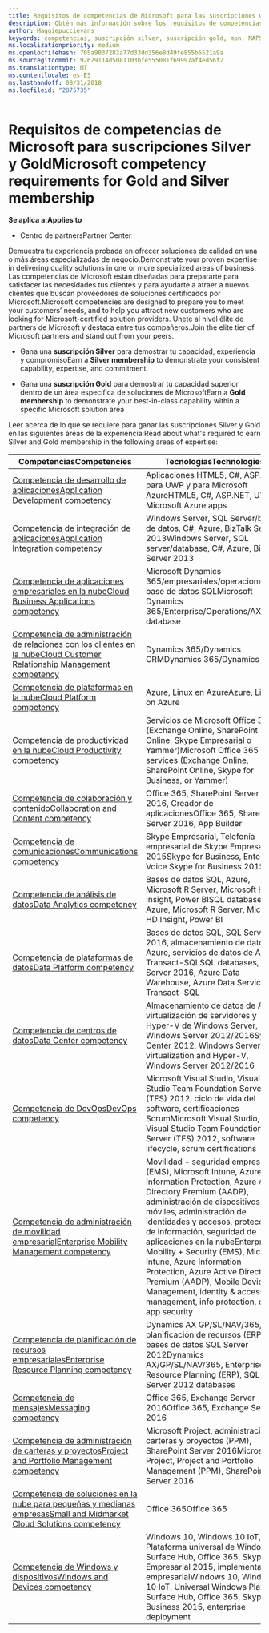 ```yaml
---
title: Requisitos de competencias de Microsoft para las suscripciones Gold y Silver | Centro de partners
description: Obtén más información sobre los requisitos de competencias para conseguir los niveles de suscripción Silver y Gold.
author: Maggiepuccievans
keywords: competencias, suscripción silver, suscripción gold, mpn, MAPS, competencia, Microsoft Partner Network, suscripción a la red
ms.localizationpriority: medium
ms.openlocfilehash: 705a9037282a77d33dd356e8d49fe855b5521a9a
ms.sourcegitcommit: 92629114d5081103bfe555081f69997af4ed56f2
ms.translationtype: MT
ms.contentlocale: es-ES
ms.lasthandoff: 08/31/2018
ms.locfileid: "2875735"
---
```

# <a name="microsoft-competency-requirements-for-gold-and-silver-membership"></a><span data-ttu-id="148a9-104">Requisitos de competencias de Microsoft para suscripciones Silver y Gold</span><span class="sxs-lookup"><span data-stu-id="148a9-104">Microsoft competency requirements for Gold and Silver membership</span></span>

**<span data-ttu-id="148a9-105">Se aplica a:</span><span class="sxs-lookup"><span data-stu-id="148a9-105">Applies to</span></span>**

-  <span data-ttu-id="148a9-106">Centro de partners</span><span class="sxs-lookup"><span data-stu-id="148a9-106">Partner Center</span></span>

<span data-ttu-id="148a9-107">Demuestra tu experiencia probada en ofrecer soluciones de calidad en una o más áreas especializadas de negocio.</span><span class="sxs-lookup"><span data-stu-id="148a9-107">Demonstrate your proven expertise in delivering quality solutions in one or more specialized areas of business.</span></span> <span data-ttu-id="148a9-108">Las competencias de Microsoft están diseñadas para prepararte para satisfacer las necesidades tus clientes y para ayudarte a atraer a nuevos clientes que buscan proveedores de soluciones certificados por Microsoft.</span><span class="sxs-lookup"><span data-stu-id="148a9-108">Microsoft competencies are designed to prepare you to meet your customers’ needs, and to help you attract new customers who are looking for Microsoft-certified solution providers.</span></span> <span data-ttu-id="148a9-109">Únete al nivel élite de partners de Microsoft y destaca entre tus compañeros.</span><span class="sxs-lookup"><span data-stu-id="148a9-109">Join the elite tier of Microsoft partners and stand out from your peers.</span></span>

- <span data-ttu-id="148a9-110">Gana una **suscripción Silver** para demostrar tu capacidad, experiencia y compromiso</span><span class="sxs-lookup"><span data-stu-id="148a9-110">Earn a **Silver membership** to demonstrate your consistent capability, expertise, and commitment</span></span>

- <span data-ttu-id="148a9-111">Gana una **suscripción Gold** para demostrar tu capacidad superior dentro de un área específica de soluciones de Microsoft</span><span class="sxs-lookup"><span data-stu-id="148a9-111">Earn a **Gold membership** to demonstrate your best-in-class capability within a specific Microsoft solution area</span></span>

<span data-ttu-id="148a9-112">Leer acerca de lo que se requiere para ganar las suscripciones Silver y Gold en las siguientes áreas de la experiencia:</span><span class="sxs-lookup"><span data-stu-id="148a9-112">Read about what's required to earn Silver and Gold membership in the following areas of expertise:</span></span>


| <span data-ttu-id="148a9-113">Competencias</span><span class="sxs-lookup"><span data-stu-id="148a9-113">Competencies</span></span>  | <span data-ttu-id="148a9-114">Tecnologías</span><span class="sxs-lookup"><span data-stu-id="148a9-114">Technologies</span></span> |
|   ------------------   |   -------   |
| [<span data-ttu-id="148a9-115">Competencia de desarrollo de aplicaciones</span><span class="sxs-lookup"><span data-stu-id="148a9-115">Application Development competency</span></span>](https://partner.microsoft.com/membership/application-development-competency) | <span data-ttu-id="148a9-116">Aplicaciones HTML5, C#, ASP.NET, para UWP y para Microsoft Azure</span><span class="sxs-lookup"><span data-stu-id="148a9-116">HTML5, C#, ASP.NET, UWP, Microsoft Azure apps</span></span> |
| [<span data-ttu-id="148a9-117">Competencia de integración de aplicaciones</span><span class="sxs-lookup"><span data-stu-id="148a9-117">Application Integration competency</span></span>](https://partner.microsoft.com/membership/application-integration-competency) | <span data-ttu-id="148a9-118">Windows Server, SQL Server/base de datos, C#, Azure, BizTalk Server 2013</span><span class="sxs-lookup"><span data-stu-id="148a9-118">Windows Server, SQL server/database, C#, Azure, BizTalk Server 2013</span></span>|
| [<span data-ttu-id="148a9-119">Competencia de aplicaciones empresariales en la nube</span><span class="sxs-lookup"><span data-stu-id="148a9-119">Cloud Business Applications competency</span></span>](https://partner.microsoft.com/membership/cloud-business-applications-competency)| <span data-ttu-id="148a9-120">Microsoft Dynamics 365/empresariales/operaciones/AX, base de datos SQL</span><span class="sxs-lookup"><span data-stu-id="148a9-120">Microsoft Dynamics 365/Enterprise/Operations/AX, SQL database</span></span> |
| [<span data-ttu-id="148a9-121">Competencia de administración de relaciones con los clientes en la nube</span><span class="sxs-lookup"><span data-stu-id="148a9-121">Cloud Customer Relationship Management competency</span></span>](https://partner.microsoft.com/membership/cloud-customer-relationship-management-competency)| <span data-ttu-id="148a9-122">Dynamics 365/Dynamics CRM</span><span class="sxs-lookup"><span data-stu-id="148a9-122">Dynamics 365/Dynamics CRM</span></span> |
| [<span data-ttu-id="148a9-123">Competencia de plataformas en la nube</span><span class="sxs-lookup"><span data-stu-id="148a9-123">Cloud Platform competency</span></span>](https://partner.microsoft.com/membership/cloud-platform-competency)| <span data-ttu-id="148a9-124">Azure, Linux en Azure</span><span class="sxs-lookup"><span data-stu-id="148a9-124">Azure, Linux on Azure</span></span> |
| [<span data-ttu-id="148a9-125">Competencia de productividad en la nube</span><span class="sxs-lookup"><span data-stu-id="148a9-125">Cloud Productivity competency</span></span>](https://partner.microsoft.com/membership/cloud-productivity-competency)| <span data-ttu-id="148a9-126">Servicios de Microsoft Office 365 (Exchange Online, SharePoint Online, Skype Empresarial o Yammer)</span><span class="sxs-lookup"><span data-stu-id="148a9-126">Microsoft Office 365 services (Exchange Online, SharePoint Online, Skype for Business, or Yammer)</span></span>|
| [<span data-ttu-id="148a9-127">Competencia de colaboración y contenido</span><span class="sxs-lookup"><span data-stu-id="148a9-127">Collaboration and Content competency</span></span>](https://partner.microsoft.com/membership/collaboration-and-content-competency)| <span data-ttu-id="148a9-128">Office 365, SharePoint Server 2016, Creador de aplicaciones</span><span class="sxs-lookup"><span data-stu-id="148a9-128">Office 365, SharePoint Server 2016, App Builder</span></span> |
| [<span data-ttu-id="148a9-129">Competencia de comunicaciones</span><span class="sxs-lookup"><span data-stu-id="148a9-129">Communications competency</span></span>](https://partner.microsoft.com/membership/communications-competency)| <span data-ttu-id="148a9-130">Skype Empresarial, Telefonía empresarial de Skype Empresarial 2015</span><span class="sxs-lookup"><span data-stu-id="148a9-130">Skype for Business, Enterprise Voice Skype for Business 2015</span></span> |
| [<span data-ttu-id="148a9-131">Competencia de análisis de datos</span><span class="sxs-lookup"><span data-stu-id="148a9-131">Data Analytics competency</span></span>](https://partner.microsoft.com/membership/data-analytics-competency)| <span data-ttu-id="148a9-132">Bases de datos SQL, Azure, Microsoft R Server, Microsoft HD Insight, Power BI</span><span class="sxs-lookup"><span data-stu-id="148a9-132">SQL databases, Azure, Microsoft R Server, Microsoft HD Insight, Power BI</span></span> |
| [<span data-ttu-id="148a9-133">Competencia de plataformas de datos</span><span class="sxs-lookup"><span data-stu-id="148a9-133">Data Platform competency</span></span>](https://partner.microsoft.com/membership/data-platform-competency)| <span data-ttu-id="148a9-134">Bases de datos SQL, SQL Server 2016, almacenamiento de datos de Azure, servicios de datos de Azure, Transact-SQL</span><span class="sxs-lookup"><span data-stu-id="148a9-134">SQL databases, SQL Server 2016, Azure Data Warehouse, Azure Data Services, Transact-SQL</span></span> |
| [<span data-ttu-id="148a9-135">Competencia de centros de datos</span><span class="sxs-lookup"><span data-stu-id="148a9-135">Data Center competency</span></span>](https://partner.microsoft.com/membership/datacenter-competency)| <span data-ttu-id="148a9-136">Almacenamiento de datos de Azure, virtualización de servidores y Hyper-V de Windows Server, Windows Server 2012/2016</span><span class="sxs-lookup"><span data-stu-id="148a9-136">System Center 2012, Windows Server virtualization and Hyper-V, Windows Server 2012/2016</span></span> |
| [<span data-ttu-id="148a9-137">Competencia de DevOps</span><span class="sxs-lookup"><span data-stu-id="148a9-137">DevOps competency</span></span>](https://partner.microsoft.com/membership/devops-competency)| <span data-ttu-id="148a9-138">Microsoft Visual Studio, Visual Studio Team Foundation Server (TFS) 2012, ciclo de vida del software, certificaciones Scrum</span><span class="sxs-lookup"><span data-stu-id="148a9-138">Microsoft Visual Studio, Visual Studio Team Foundation Server (TFS) 2012, software lifecycle, scrum certifications</span></span> |
| [<span data-ttu-id="148a9-139">Competencia de administración de movilidad empresarial</span><span class="sxs-lookup"><span data-stu-id="148a9-139">Enterprise Mobility Management competency</span></span>](https://partner.microsoft.com/membership/enterprise-mobility-management-competency)| <span data-ttu-id="148a9-140">Movilidad + seguridad empresarial (EMS), Microsoft Intune, Azure Information Protection, Azure Active Directory Premium (AADP), administración de dispositivos móviles, administración de identidades y accesos, protección de información, seguridad de aplicaciones en la nube</span><span class="sxs-lookup"><span data-stu-id="148a9-140">Enterprise Mobility + Security (EMS), Microsoft Intune, Azure Information Protection, Azure Active Directory Premium (AADP), Mobile Device Management, identity & access management, info protection, cloud app security</span></span> |
| [<span data-ttu-id="148a9-141">Competencia de planificación de recursos empresariales</span><span class="sxs-lookup"><span data-stu-id="148a9-141">Enterprise Resource Planning competency</span></span>](https://partner.microsoft.com/membership/enterprise-resource-planning-competency)| <span data-ttu-id="148a9-142">Dynamics AX GP/SL/NAV/365, planificación de recursos (ERP), bases de datos SQL Server 2012</span><span class="sxs-lookup"><span data-stu-id="148a9-142">Dynamics AX/GP/SL/NAV/365, Enterprise Resource Planning (ERP), SQL Server 2012 databases</span></span>  |
| [<span data-ttu-id="148a9-143">Competencia de mensajes</span><span class="sxs-lookup"><span data-stu-id="148a9-143">Messaging competency</span></span>](https://partner.microsoft.com/membership/messaging-competency)| <span data-ttu-id="148a9-144">Office 365, Exchange Server 2016</span><span class="sxs-lookup"><span data-stu-id="148a9-144">Office 365, Exchange Server 2016</span></span> |
| [<span data-ttu-id="148a9-145">Competencia de administración de carteras y proyectos</span><span class="sxs-lookup"><span data-stu-id="148a9-145">Project and Portfolio Management competency</span></span>](https://partner.microsoft.com/membership/project-portfolio-management-competency)| <span data-ttu-id="148a9-146">Microsoft Project, administración de carteras y proyectos (PPM), SharePoint Server 2016</span><span class="sxs-lookup"><span data-stu-id="148a9-146">Microsoft Project, Project and Portfolio Management (PPM), SharePoint Server 2016</span></span>|
| [<span data-ttu-id="148a9-147">Competencia de soluciones en la nube para pequeñas y medianas empresas</span><span class="sxs-lookup"><span data-stu-id="148a9-147">Small and Midmarket Cloud Solutions competency</span></span>](https://partner.microsoft.com/membership/small-midmarket-cloud-solutions-competency)| <span data-ttu-id="148a9-148">Office 365</span><span class="sxs-lookup"><span data-stu-id="148a9-148">Office 365</span></span> |
| [<span data-ttu-id="148a9-149">Competencia de Windows y dispositivos</span><span class="sxs-lookup"><span data-stu-id="148a9-149">Windows and Devices competency</span></span>](https://partner.microsoft.com/membership/windows-and-devices-competency)| <span data-ttu-id="148a9-150">Windows 10, Windows 10 IoT, Plataforma universal de Windows, Surface Hub, Office 365, Skype Empresarial 2015, implementación empresarial</span><span class="sxs-lookup"><span data-stu-id="148a9-150">Windows 10, Windows 10 IoT, Universal Windows Platform, Surface Hub, Office 365, Skype for Business 2015, enterprise deployment</span></span> |